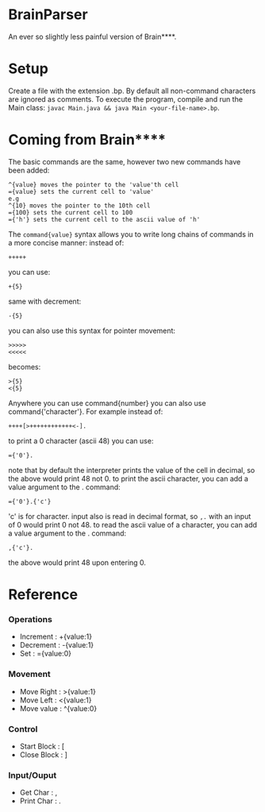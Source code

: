 # BrainParser

An ever so slightly less painful version of Brain****.

# Setup

Create a file with the extension .bp. By default all non-command characters are ignored as comments.
To execute the program, compile and run the Main class: ```javac Main.java && java Main <your-file-name>.bp```.

# Coming from Brain****

The basic commands are the same, however two new commands have been added:
```
^{value} moves the pointer to the 'value'th cell
={value} sets the current cell to 'value'
e.g
^{10} moves the pointer to the 10th cell
={100} sets the current cell to 100
={'h'} sets the current cell to the ascii value of 'h'
```
The ```command{value}``` syntax allows you to write long chains of commands in a more concise manner:
instead of:
````
+++++
````
you can use:
````
+{5}
````
same with decrement:
````
-{5}
````
you can also use this syntax for pointer movement:
````
>>>>>
<<<<<
````
becomes:
````
>{5}
<{5}
````
Anywhere you can use command{number} you can also use command{'character'}. For example instead of:
````
++++[>++++++++++++<-].
````
to print a 0 character (ascii 48) you can use:
````
={'0'}.
````
note that by default the interpreter prints the value of the cell in decimal, so the above would print 48 not 0.
to print the ascii character, you can add a value argument to the . command:
````
={'0'}.{'c'}
````
'c' is for character.
input also is read in decimal format, so ````,.```` with an input of 0 would print 0 not 48.
to read the ascii value of a character, you can add a value argument to the . command:
````
,{'c'}.
````
the above would print 48 upon entering 0.

# Reference

<h3>Operations</h3>
<ul>
 <li>Increment : +{value:1}</li>
 <li>Decrement : -{value:1}</li>
 <li>Set : ={value:0}</li>
</ul>
<h3>Movement</h3>
<ul>
 <li>Move Right : >{value:1}</li>
 <li>Move Left : <{value:1}</li>
 <li>Move value : ^{value:0}</li>
</ul>
<h3>Control</h3>
<ul>
 <li>Start Block : [</li>
 <li>Close Block : ]</li>
</ul>
<h3>Input/Ouput</h3>
<ul>
 <li>Get Char : ,</li>
 <li>Print Char : .</li>
</ul>
